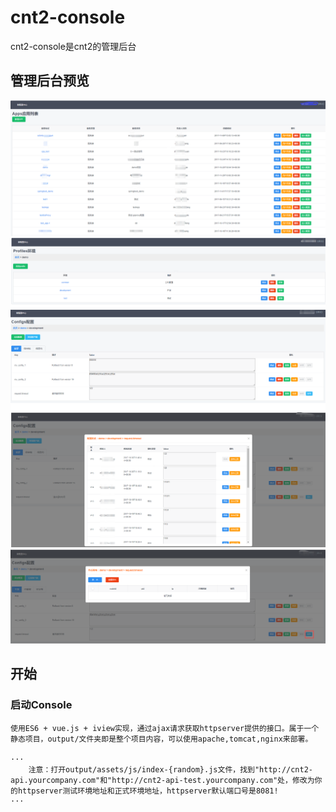 [console]: https://github.com/yy-java/cnt2-console
[gosdk]: https://github.com/yy-java/cnt2-gosdk
[javasdk]: https://github.com/yy-java/cnt2-javasdk
[etcd]: https://github.com/coreos/etcd
[etcd-cluster-install]: https://github.com/coreos/etcd/blob/master/Documentation/op-guide/clustering.md
[go-install]: https://golang.org/dl/

# cnt2-console

   cnt2-console是cnt2的管理后台

## 管理后台预览

![structure](https://github.com/yy-java/cnt2/blob/master/statics/app.png?raw=true)
![structure](https://github.com/yy-java/cnt2/blob/master/statics/profiles.png?raw=true)
![structure](https://github.com/yy-java/cnt2/blob/master/statics/profile.png?raw=true)
![structure](https://github.com/yy-java/cnt2/blob/master/statics/history.png?raw=true)
![structure](https://github.com/yy-java/cnt2/blob/master/statics/publish.png?raw=true)


## 开始

### 启动Console

	使用ES6 + vue.js + iview实现，通过ajax请求获取httpserver提供的接口。属于一个静态项目，output/文件夹即是整个项目内容，可以使用apache,tomcat,nginx来部署。

	···
		注意：打开output/assets/js/index-{random}.js文件，找到"http://cnt2-api.yourcompany.com"和"http://cnt2-api-test.yourcompany.com"处，修改为你的httpserver测试环境地址和正式环境地址，httpserver默认端口号是8081!
	···
	
 
 


 

